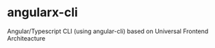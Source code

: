 # angularx-cli
Angular/Typescript CLI (using angular-cli) based on Universal Frontend Architeacture
